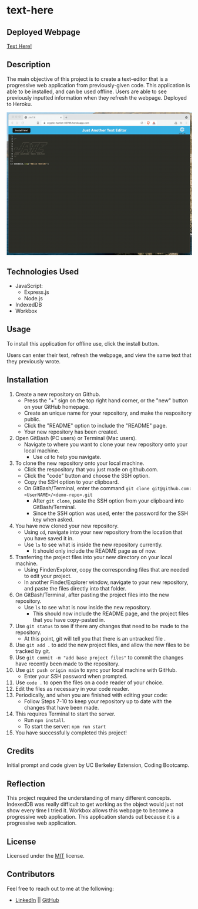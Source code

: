 # text-here

## Deployed Webpage 

[Text Here!](https://text-here.herokuapp.com/)

## Description

The main objective of this project is to create a text-editor that is a progressive web application from previously-given code. This application is able to be installed, and can be used offline. Users are able to see previously inputted information when they refresh the webpage. Deployed to Heroku.

![DemoGif](./assets/00-demo.gif)

## Technologies Used 

* JavaScript: 
    * Express.js
    * Node.js
* IndexedDB
* Workbox

## Usage

To install this application for offline use, click the install button. 

Users can enter their text, refresh the webpage, and view the same text that they previously wrote. 

## Installation

1. Create a new repository on Github. 
    - Press the "+" sign on the top right hand corner, or the "new" button on your GitHub homepage. 
    - Create an unique name for your repository, and make the respository public. 
    - Click the "README" option to include the "README" page. 
    - Your new repository has been created.
2. Open GitBash (PC users) or Terminal (Mac users).
    - Navigate to where you want to clone your new repository onto your local machine. 
        - Use `cd` to help you navigate. 
3. To clone the new repository onto your local machine. 
    - Click the respository that you just made on github.com.
    - Click the "code" button and choose the SSH option. 
    - Copy the SSH option to your clipboard. 
    - On GitBash/Terminal, enter the command `git clone git@github.com:<UserNAME>/<demo-repo>.git`
        - After `git clone`, paste the SSH option from your clipboard into GitBash/Terminal.
        - Since the SSH option was used, enter the password for the SSH key when asked. 
4. You have now cloned your new repository.
    - Using `cd`, navigate into your new repository from the location that you have saved it in. 
    - Use `ls` to see what is inside the new repository currently. 
        - It should only include the README page as of now.
5. Tranferring the project files into your new directory on your local machine. 
    - Using Finder/Explorer, copy the corresponding files that are needed to edit your project. 
    - In another Finder/Explorer window, navigate to your new repository, and paste the files directly into that folder. 
6. On GitBash/Terminal, after pasting the project files into the new repository. 
    - Use `ls` to see what is now inside the new repository.
        - This should now include the README page, and the project files that you have copy-pasted in. 
7. Use `git status` to see if there any changes that need to be made to the repository. 
    - At this point, git will tell you that there is an untracked file .
8. Use `git add .` to add the new project files, and allow the new files to be tracked by git.
9. Use `git commit -m "add base project files"` to commit the changes have recently been made to the repository. 
10. Use `git push origin main` to sync your local machine with GitHub. 
    - Enter your SSH password when prompted. 
11. Use `code .` to open the files on a code reader of your choice.
12. Edit the files as necessary in your code reader. 
13. Periodically, and when you are finished with editing your code: 
    - Follow Steps 7-10 to keep your repository up to date with the changes that have been made. 
14. This requires Terminal to start the server. 
    * Run `npm install`.
    * To start the server: `npm run start` 
15. You have successfully completed this project!

## Credits

Initial prompt and code given by UC Berkeley Extension, Coding Bootcamp. 

## Reflection

This project required the understanding of many different concepts. IndexedDB was really difficult to get working as the object would just not show every time I tried it. Workbox allows this webpage to become a progressive web application. This application stands out because it is a progressive web application. 

## License

Licensed under the [MIT](https://choosealicense.com/licenses/mit/#) license. 

## Contributors

Feel free to reach out to me at the following: 
* [LinkedIn](https://www.linkedin.com/in/snehita-kolli-0abb23b1/) || [GitHub](https://github.com/snehitak20)
